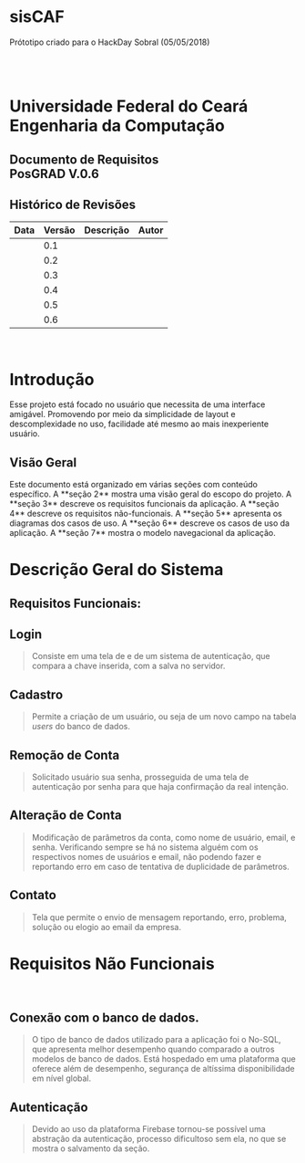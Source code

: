 # sisCAF
Prótotipo criado para o HackDay Sobral (05/05/2018)

<br>
<br>

Universidade Federal do Ceará<br> Engenharia da Computação
==========================================================



Documento de Requisitos<br> PosGRAD V.0.6
-----------------------------------------



Histórico de Revisões
---------------------

  |**Data**    | **Versão** |  **Descrição**                           |  **Autor** |
  |------------|------------| -----------------------------------------|------------|
  |            | 0.1        |                                          |            |
  |            | 0.2        |                                          |            |
  |            | 0.3        |                                          |            |
  |            | 0.4        |                                          |            |
  |            | 0.5        |                                          |            |
  |            | 0.6        |                                          |            |
  
  <br>

Introdução
==========

<p>Esse projeto está focado no usuário que necessita de uma interface
amigável. Promovendo por meio da simplicidade de layout e descomplexidade no
uso, facilidade até mesmo ao mais inexperiente usuário.<p/>

Visão Geral
-----------

<p>Este documento está organizado em várias
seções com conteúdo específico. A **seção 2** mostra uma visão geral do
escopo do projeto. A **seção 3** descreve os requisitos funcionais da
aplicação. A **seção 4** descreve os requisitos não-funcionais. A
**seção 5** apresenta os diagramas dos casos de uso. A **seção 6**
descreve os casos de uso da aplicação. A **seção 7** mostra o modelo
navegacional da aplicação.<p/>


Descrição Geral do Sistema
==========================

   Requisitos Funcionais:
   ----------------------

 
Login
-----

> Consiste em uma tela de e de um sistema de autenticação, que compara a
> chave inserida, com a salva no servidor.

Cadastro
--------

> Permite a criação de um usuário, ou seja de um novo campo na tabela
> *users* do banco de dados.

Remoção de Conta
----------------

> Solicitado usuário sua senha, prosseguida de uma tela de autenticação
> por senha para que haja confirmação da real intenção.

Alteração de Conta
------------------

> Modificação de parâmetros da conta, como nome de usuário, email, e
> senha. Verificando sempre se há no sistema alguém com os respectivos
> nomes de usuários e email, não podendo fazer e reportando erro em caso
> de tentativa de duplicidade de parâmetros.

Contato
-------

> Tela que permite o envio de mensagem reportando, erro, problema,
> solução ou elogio ao email da empresa.

Requisitos Não Funcionais
=========================

<br>

Conexão com o banco de dados.
-----------------------------

> O tipo de banco de dados utilizado para a aplicação foi o No-SQL, que
> apresenta melhor desempenho quando comparado a outros modelos de banco
> de dados. Está hospedado em uma plataforma que oferece além de
> desempenho, segurança de altíssima disponibilidade em nível global.

 Autenticação
-------------

> Devido ao uso da plataforma Firebase tornou-se possível uma abstração
> da autenticação, processo dificultoso sem ela, no que se mostra o
> salvamento da seção.
